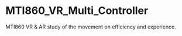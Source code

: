 # MTI860_VR_Multi_Controller
MTI860 VR &amp; AR study of the movement on efficiency and experience.
